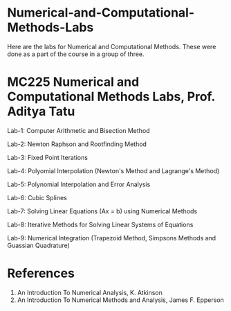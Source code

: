 # Numerical-and-Computational-Methods-Labs
Here are the labs for Numerical and Computational Methods. These were done as a part of the course in a group of three.

# MC225 Numerical and Computational Methods Labs, Prof. Aditya Tatu

Lab-1: Computer Arithmetic and Bisection Method

Lab-2: Newton Raphson and Rootfinding Method

Lab-3: Fixed Point Iterations

Lab-4: Polyomial Interpolation (Newton's Method and Lagrange's Method)

Lab-5: Polynomial Interpolation and Error Analysis

Lab-6: Cubic Splines

Lab-7: Solving Linear Equations (Ax = b) using Numerical Methods

Lab-8: Iterative Methods for Solving Linear Systems of Equations

Lab-9: Numerical Integration (Trapezoid Method, Simpsons Methods and Guassian Quadrature)

# References

1. An Introduction To Numerical Analysis, K. Atkinson
2. An Introduction To Numerical Methods and Analysis, James F. Epperson

